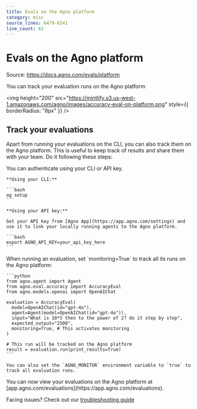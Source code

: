 ```yaml
---
title: Evals on the Agno platform
category: misc
source_lines: 6479-6541
line_count: 62
---
```


# Evals on the Agno platform
Source: https://docs.agno.com/evals/platform

You can track your evaluation runs on the Agno platform

<img height="200" src="https://mintlify.s3.us-west-1.amazonaws.com/agno/images/accuracy-eval-on-platform.png" style={{ borderRadius: "8px" }} />

## Track your evaluations

Apart from running your evaluations on the CLI, you can also track them on the Agno platform. This is useful to keep track of results and share them with your team.
Do it following these steps:

<Steps>
  <Step title="Authenticate">
    You can authenticate using your CLI or API key.

    **Using your CLI:**

    ```bash
    ag setup
    ```

    **Using your API key:**

    Get your API key from [Agno App](https://app.agno.com/settings) and use it to link your locally running agents to the Agno platform.

    ```bash
    export AGNO_API_KEY=your_api_key_here
    ```
  </Step>

  <Step title="Track your evaluations">
    When running an evaluation, set `monitoring=True` to track all its runs on the Agno platform:

    ```python
    from agno.agent import Agent
    from agno.eval.accuracy import AccuracyEval
    from agno.models.openai import OpenAIChat

    evaluation = AccuracyEval(
      model=OpenAIChat(id="gpt-4o"),
      agent=Agent(model=OpenAIChat(id="gpt-4o")),
      input="What is 10*5 then to the power of 2? do it step by step",
      expected_output="2500",
      monitoring=True, # This activates monitoring
    )

    # This run will be tracked on the Agno platform
    result = evaluation.run(print_results=True)
    ```

    You can also set the `AGNO_MONITOR` environment variable to `true` to track all evaluation runs.
  </Step>

  <Step title="View your evaluations">
    You can now view your evaluations on the Agno platform at [app.agno.com/evaluations](https://app.agno.com/evaluations).
  </Step>
</Steps>

<Info>Facing issues? Check out our [troubleshooting guide](/faq/cli-auth)</Info>


